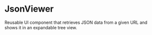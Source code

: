 # JsonViewer
Reusable UI component that retrieves JSON data from a given URL and shows it in an expandable tree view.